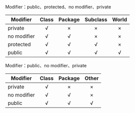 Modifier：public、protected、no modifier、private

| Modifier    | Class | Package | Subclass | World |
|-------------|:-----:|:-------:|:--------:|:-----:|
| private     |   √   |    ×    |    ×     |   ×   |
| no modifier |   √   |    √    |    ×     |   ×   |
| protected   |   √   |    √    |    √     |   ×   |
| public      |   √   |    √    |    √     |   √   |


Modifier：public、no modifier、private

| Modifier    | Class | Package | Other |
|-------------|:-----:|:-------:|:-----:|
| private     |   √   |    ×    |   ×   |
| no modifier |   √   |    √    |   ×   |
| public      |   √   |    √    |   √   |